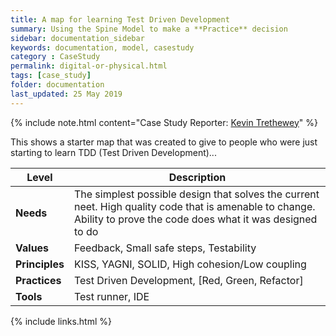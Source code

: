 ```yaml
---
title: A map for learning Test Driven Development
summary: Using the Spine Model to make a **Practice** decision
sidebar: documentation_sidebar
keywords: documentation, model, casestudy
category : CaseStudy
permalink: digital-or-physical.html
tags: [case_study]
folder: documentation
last_updated: 25 May 2019
---
```


{% include note.html content="Case Study Reporter: [Kevin Trethewey](http://www.twitter.com/kevintrethewey)" %}

This shows a starter map that was created to give to people who were just starting to learn  TDD (Test Driven Development)...

| Level | Description |
|-------|--------|
| **Needs** | The simplest possible design that solves the current neet. High quality code that is amenable to change. Ability to prove the code does what it was designed to do |
| **Values** | Feedback, Small safe steps, Testability |
| **Principles** | KISS, YAGNI, SOLID, High cohesion/Low coupling |
| **Practices** | Test Driven Development, [Red, Green, Refactor] |
| **Tools** | Test runner, IDE |

{% include links.html %}
